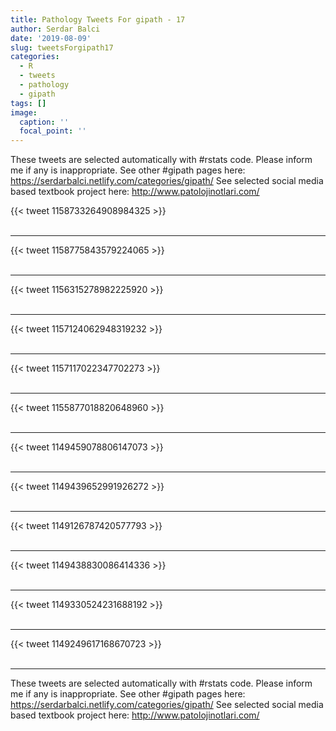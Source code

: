 ```yaml
---
title: Pathology Tweets For gipath - 17
author: Serdar Balci
date: '2019-08-09'
slug: tweetsForgipath17
categories:
  - R
  - tweets
  - pathology
  - gipath
tags: []
image:
  caption: ''
  focal_point: ''
---
```



These tweets are selected automatically with #rstats code. Please inform me if any is inappropriate.
See other #gipath pages here: https://serdarbalci.netlify.com/categories/gipath/ 
See selected social media based textbook project here: http://www.patolojinotlari.com/

{{< tweet 1158733264908984325 >}}
<br>
<br>
<hr>
{{< tweet 1158775843579224065 >}}
<br>
<br>
<hr>
{{< tweet 1156315278982225920 >}}
<br>
<br>
<hr>
{{< tweet 1157124062948319232 >}}
<br>
<br>
<hr>
{{< tweet 1157117022347702273 >}}
<br>
<br>
<hr>
{{< tweet 1155877018820648960 >}}
<br>
<br>
<hr>
{{< tweet 1149459078806147073 >}}
<br>
<br>
<hr>
{{< tweet 1149439652991926272 >}}
<br>
<br>
<hr>
{{< tweet 1149126787420577793 >}}
<br>
<br>
<hr>
{{< tweet 1149438830086414336 >}}
<br>
<br>
<hr>
{{< tweet 1149330524231688192 >}}
<br>
<br>
<hr>
{{< tweet 1149249617168670723 >}}
<br>
<br>
<hr>


These tweets are selected automatically with #rstats code. Please inform me if any is inappropriate.
See other #gipath pages here: https://serdarbalci.netlify.com/categories/gipath/ 
See selected social media based textbook project here: http://www.patolojinotlari.com/
